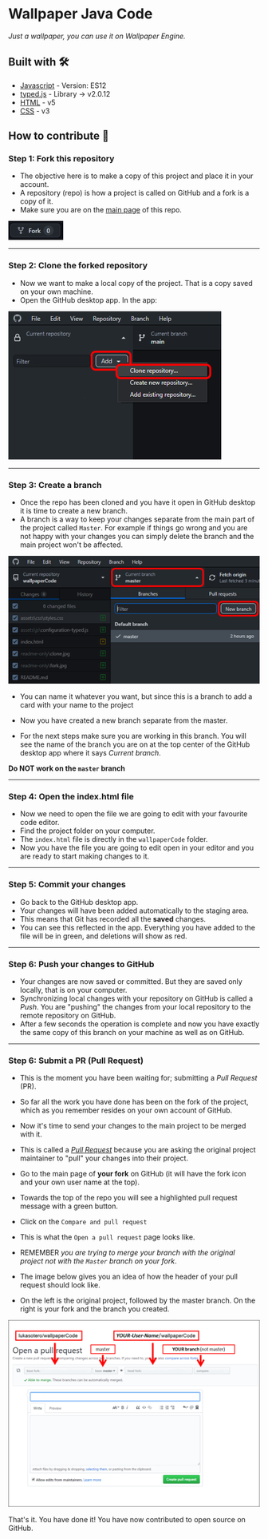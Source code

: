 # Wallpaper Java Code

_Just a wallpaper, you can use it on Wallpaper Engine._

## Built with 🛠️

- [Javascript](https://developer.mozilla.org/en-US/docs/Web/JavaScript/Reference) - Version: ES12
- [typed.js](https://github.com/mattboldt/typed.js/) - Library -> v2.0.12
- [HTML](https://developer.mozilla.org/en-US/docs/Web/HTML) - v5
- [CSS](https://developer.mozilla.org/en-US/docs/Web/CSS) - v3

## How to contribute 🤝

### Step 1: Fork this repository

- The objective here is to make a copy of this project and place it in your account.
- A repository (repo) is how a project is called on GitHub and a fork is a copy of it.
- Make sure you are on the [main page](https://github.com/lukasotero/wallpaperCode "https://github.com/lukasotero/wallpaperCode") of this repo.

![Fork](readme-only/fork.jpg)

---

### Step 2: Clone the forked repository

- Now we want to make a local copy of the project. That is a copy saved on your own machine.
- Open the GitHub desktop app. In the app:

![Clone](readme-only/clone.jpg)

---

### Step 3: Create a branch

- Once the repo has been cloned and you have it open in GitHub desktop it is time to create a new branch.
- A branch is a way to keep your changes separate from the main part of the project called `Master`. For example if things go wrong and you are not happy with your changes you can simply delete the branch and the main project won't be affected.

![Branch](readme-only/create-branch.jpg)

- You can name it whatever you want, but since this is a branch to add a card with your name to the project

- Now you have created a new branch separate from the master.
- For the next steps make sure you are working in this branch. You will see the name of the branch you are on at the top center of the GitHub desktop app where it says _Current branch_.

**Do NOT work on the `master` branch**

---

### Step 4: Open the index.html file

- Now we need to open the file we are going to edit with your favourite code editor.
- Find the project folder on your computer.
- The `index.html` file is directly in the `wallpaperCode` folder.
- Now you have the file you are going to edit open in your editor and you are ready to start making changes to it.

---

### Step 5: Commit your changes

- Go back to the GitHub desktop app.
- Your changes will have been added automatically to the staging area.
- This means that Git has recorded all the **saved** changes.
- You can see this reflected in the app. Everything you have added to the file will be in green, and deletions will show as red.

---

### Step 6: Push your changes to GitHub

- Your changes are now saved or committed. But they are saved only locally, that is on your computer.
- Synchronizing local changes with your repository on GitHub is called a _Push_. You are "pushing" the changes from your local repository to the remote repository on GitHub.
- After a few seconds the operation is complete and now you have exactly the same copy of this branch on your machine as well as on GitHub.

---

### Step 6: Submit a PR (Pull Request)

- This is the moment you have been waiting for; submitting a _Pull Request_ (PR).
- So far all the work you have done has been on the fork of the project, which as you remember resides on your own account of GitHub.
- Now it's time to send your changes to the main project to be merged with it.
- This is called a [_Pull Request_](https://help.github.com/articles/about-pull-requests/ "About Pull Requests - GitHub Help") because you are asking the original project maintainer to "pull" your changes into their project.
- Go to the main page of **your fork** on GitHub (it will have the fork icon and your own user name at the top).
- Towards the top of the repo you will see a highlighted pull request message with a green button.
- Click on the `Compare and pull request`

- This is what the `Open a pull request` page looks like.
- REMEMBER _you are trying to merge your branch with the original project not with the `Master` branch on your fork_.
- The image below gives you an idea of how the header of your pull request should look like.
- On the left is the original project, followed by the master branch. On the right is your fork and the branch you created.

![Open a Pull Request](readme-only/pull-request-branches.jpg)

That's it. You have done it! You have now contributed to open source on GitHub.
